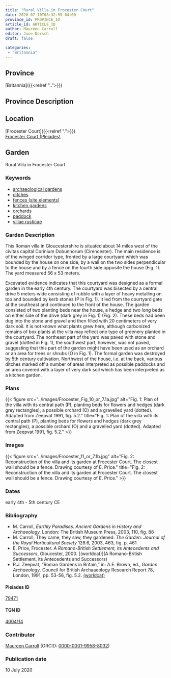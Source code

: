 ```yaml
---
title: "Rural Villa in Frocester Court"
date: 2020-07-10T08:32:55-04:00
province_id: PROVINCE_ID
article_id: ARTICLE_ID
author: Maureen Carroll
editor: June Dorsch
draft: false

categories:
 - "Britannia"
---
```


## Province

[Britannia]({{<relref "..">}})  

## Province Description


## Location

[Frocester Court]({{<relref ".">}}) \
[Frocester Court (Pleiades)](https://pleiades.stoa.org/places/79471)

<!--### Location Description-->

<!-- LEAVE THIS BLANK FOR NOW -->

<!--## Sublocation-->

<!--
[AREA WITHIN LOCATION, LIKE “PALATINE HILL”](GEOREFERENCE LINK)
A sublocation is any area larger than an individual garden, but located within a location. I would always try to include a link to a controlled vocabulary here if possible. This ID may well be different from the Garden ID, e.g., Pompeii versus a Garden in one of the houses which has its own Pleiades ID.
-->

<!--### Sublocation Description-->

<!-- DESCRIPTION -->

## Garden

Rural Villa in Frocester Court

### Keywords

- [archaeological gardens](#)
- [ditches](http://vocab.getty.edu/page/aat/300006178)
- [fences (site elements)](http://vocab.getty.edu/page/aat/300005044)
- [kitchen gardens](http://vocab.getty.edu/page/aat/300008110)
- [orchards](http://vocab.getty.edu/page/aat/300008890)
- [paddock](http://vocab.getty.edu/page/aat/300428748)
- [villae rusticae](http://vocab.getty.edu/page/aat/300005518)

### Garden Description

This Roman villa in Gloucestershire is situated about 14 miles west of the civitas capital Corinium Dobunnorum (Cirencester). The main residence is of the winged corridor type, fronted by a large courtyard which was bounded by the house on one side, by a wall on the two sides perpendicular to the house and by a fence on the fourth side opposite the house (Fig. 1). The yard measured 56 x 53 meters.

Excavated evidence indicates that this courtyard was designed as a formal garden in the early 4th century. The courtyard was bisected by a central drive 5 meters wide consisting of rubble with a layer of heavy metalling on top and bounded by kerb stones (P in Fig. 1). It led from the courtyard gate at the southeast and continued to the front of the house. The garden consisted of two planting beds near the house, a hedge and two long beds on either side of the drive (dark grey in Fig. 1) (Fig. 2). These beds had been dug into the stone and gravel and then filled with 20 centimeters of very dark soil. It is not known what plants grew here, although carbonized remains of box plants at the villa may reflect one type of greenery planted in the courtyard. The northeast part of the yard was paved with stone and gravel (dotted in Fig. 1), the southwest part, however, was not paved, suggesting that this part of the garden might have been used as an orchard or an area for trees or shrubs (O in Fig. 1). The formal garden was destroyed by 5th century cultivation. Northwest of the house, i.e. at the back, various ditches marked off a number of areas interpreted as possible paddocks and an area covered with a layer of very dark soil which has been interpreted as a kitchen garden.

<!-- ### Maps -->

### Plans

{{< figure src="../images/Frocester_Fig_10_or_7.1a.jpg" alt="Fig. 1: Plan of the villa with its central path (P), planting beds for flowers and hedges (dark grey rectangles), a possible orchard (O) and a gravelled yard (dotted). Adapted from Zeepvat 1991, fig. 5.2." title="Fig. 1: Plan of the villa with its central path (P), planting beds for flowers and hedges (dark grey rectangles), a possible orchard (O) and a gravelled yard (dotted). Adapted from Zeepvat 1991, fig. 5.2." >}}

### Images

{{< figure src="../images/Frocester_11_or_7.1b.jpg" alt="Fig. 2: Reconstruction of the villa and its garden at Frocester Court. The closest wall should be a fence. Drawing courtesy of E. Price." title="Fig. 2: Reconstruction of the villa and its garden at Frocester Court. The closest wall should be a fence. Drawing courtesy of E. Price." >}}

### Dates

early 4th - 5th century CE

### Bibliography

* M. Carroll, *Earthly Paradises. Ancient Gardens in History and Archaeology.* London: The British Museum Press, 2003, 110, fig. 88
* M. Carroll, They came, they saw, they gardened. *The Garden: Journal of the Royal Horticultural Society* 128.6, 2003, 463, fig. p. 461
* E. Price, Frocester. *A Romano-British Settlement, its Antecedents and Successors*, Gloucester, 2000. [(worldcat)](A Romano-British Settlement, its Antecedents and Successors)
* R.J. Zeepvat, “Roman Gardens in Britain,” in: A.E. Brown, ed., *Garden Archaeology*. Council for British Archaaeology Research Report 78, London, 1991, pp. 53-56, fig. 5.2. [(worldcat)](http://www.worldcat.org/oclc/246578144)

<!--#### Periodo ID-->

<!-- [PERIODO_ID](https://pleiades.stoa.org/places/PLEIADES_ID) -->

#### Pleiades ID

[79471](https://pleiades.stoa.org/places/79471)

#### TGN ID

[4004114](http://vocab.getty.edu/page/tgn/4004114)

### Contributor

[Maureen Carroll](https://www.sheffield.ac.uk/archaeology/our-people/academic-staff/maureen-carroll) (ORCID: [0000-0001-9958-8032](https://orcid.org/0000-0001-9958-8032))

### Publication date

10 July 2020

<!--### Related articles-->

<!-- Links to other related articles. Leave blank for now -->
